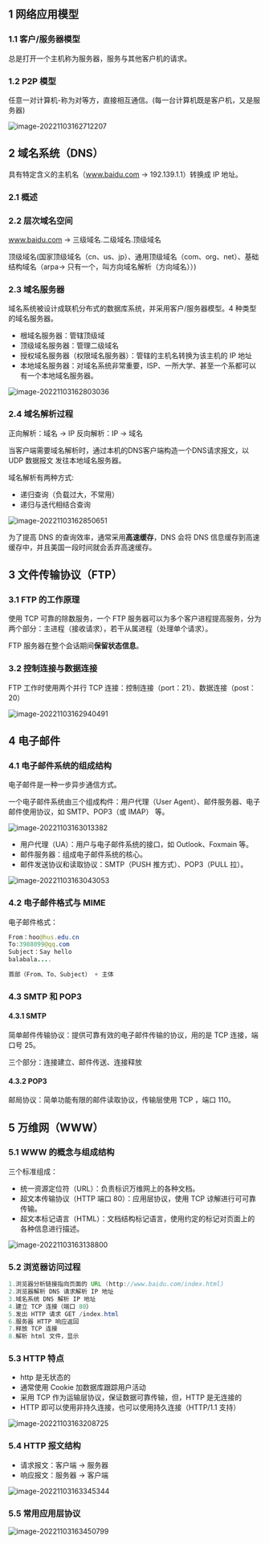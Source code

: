 ## 1 网络应用模型

### 1.1 客户/服务器模型

总是打开一个主机称为服务器，服务与其他客户机的请求。

### 1.2 P2P 模型

任意一对计算机-称为对等方，直接相互通信。(每一台计算机既是客户机，又是服务器)

![image-20221103162712207](./assets/net_p2p_mode.png)

## 2 域名系统（DNS）

具有特定含义的主机名（www.baidu.com -> 192.139.1.1）转换成 IP 地址。

### 2.1 概述

### 2.2 层次域名空间

www.baidu.com -> 三级域名.二级域名.顶级域名

顶级域名(国家顶级域名（cn、us、jp）、通用顶级域名（com、org、net）、基础结构域名（arpa-> 只有一个，叫方向域名解析（方向域名））)

### 2.3 域名服务器

域名系统被设计成联机分布式的数据库系统，并采用客户/服务器模型。4 种类型的域名服务器。

* 根域名服务器：管辖顶级域
* 顶级域名服务器：管理二级域名
* 授权域名服务器（权限域名服务器）：管辖的主机名转换为该主机的 IP 地址
* 本地域名服务器：对域名系统非常重要，ISP、一所大学、甚至一个系都可以有一个本地域名服务器。

![image-20221103162803036](./assets/net_dns_layerpng.png)

### 2.4 域名解析过程

正向解析：域名 -> IP
反向解析：IP -> 域名

当客户端需要域名解析时，通过本机的DNS客户端构造一个DNS请求报文，以 UDP 数据报文 发往本地域名服务器。

域名解析有两种方式:

* 递归查询（负载过大，不常用）
* 递归与迭代相结合查询

![image-20221103162850651](./assets/net_domain_dns.png)

为了提高 DNS 的查询效率，通常采用**高速缓存**，DNS 会将 DNS 信息缓存到高速缓存中，并且美国一段时间就会丢弃高速缓存。

## 3 文件传输协议（FTP）

###  3.1 FTP 的工作原理

使用 TCP 可靠的除数服务，一个 FTP 服务器可以为多个客户进程提高服务，分为两个部分：主进程（接收请求），若干从属进程（处理单个请求）。

FTP 服务器在整个会话期间**保留状态信息**。

### 3.2 控制连接与数据连接

FTP 工作时使用两个并行 TCP 连接：控制连接（port：21）、数据连接（post：20）

![image-20221103162940491](./assets/net_connect_control.png)



## 4 电子邮件

### 4.1 电子邮件系统的组成结构

电子邮件是一种一步异步通信方式。

一个电子邮件系统由三个组成构件：用户代理（User Agent）、邮件服务器、电子邮件使用协议，如 SMTP、POP3（或 IMAP） 等。

![image-20221103163013382](./assets/net_email_system.png)

* 用户代理（UA）：用户与电子邮件系统的接口，如 Outlook、Foxmain 等。
* 邮件服务器：组成电子邮件系统的核心。
* 邮件发送协议和读取协议：SMTP（PUSH 推方式）、POP3（PULL 拉）。

![image-20221103163043053](./assets/net_email_send_receive.png)

### 4.2 电子邮件格式与 MIME

电子邮件格式：

```java
From：hoo@hus.edu.cn
To:3988099@qq.com
Subject：Say hello
balabala....
    
首部（From、To、Subject） + 主体    
```

### 4.3 SMTP 和 POP3

#### 4.3.1 SMTP

简单邮件传输协议：提供可靠有效的电子邮件传输的协议，用的是 TCP 连接，端口号 25。

三个部分：连接建立、邮件传送、连接释放

#### 4.3.2 POP3

邮局协议：简单功能有限的邮件读取协议，传输层使用 TCP ，端口 110。

## 5 万维网（WWW）

### 5.1 WWW 的概念与组成结构

三个标准组成：

* 统一资源定位符（URL）：负责标识万维网上的各种文档。
* 超文本传输协议（HTTP 端口 80）：应用层协议，使用 TCP 谅解进行可可靠传输。
* 超文本标记语言（HTML）：文档结构标记语言，使用约定的标记对页面上的各种信息进行描述。

![image-20221103163138800](./assets/net_www.png)

### 5.2 浏览器访问过程

```java
1.浏览器分析链接指向页面的 URL (http://www.baidu.com/index.html)
2.浏览器解析 DNS 请求解析 IP 地址
3.域名系统 DNS 解析 IP 地址
4.建立 TCP 连接（端口 80）
5.发出 HTTP 请求 GET /index.html
6.服务器 HTTP 响应返回
7.释放 TCP 连接
8.解析 html 文件，显示                    
```

### 5.3 HTTP 特点

* http 是无状态的
* 通常使用 Cookie 加数据库跟踪用户活动
* 采用 TCP 作为运输层协议，保证数据可靠传输，但，HTTP 是无连接的
* HTTP 即可以使用非持久连接，也可以使用持久连接（HTTP/1.1 支持）

![image-20221103163208725](./assets/net_http_course.png)

### 5.4 HTTP 报文结构

* 请求报文：客户端 -> 服务器
* 响应报文：服务器 -> 客户端

![image-20221103163345344](./assets/net_http_data_struct.png)

### 5.5 常用应用层协议

![image-20221103163450799](./assets/net_protocol.png)